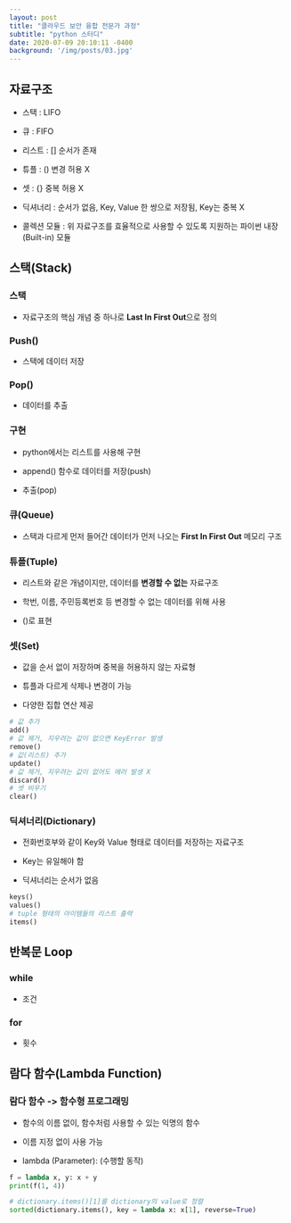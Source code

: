 ```yaml
---
layout: post
title: "클라우드 보안 융합 전문가 과정"
subtitle: "python 스터디"
date: 2020-07-09 20:10:11 -0400
background: '/img/posts/03.jpg'
---
```


## 자료구조  

* 스택 : LIFO  

* 큐 : FIFO  

* 리스트 : [] 순서가 존재  

* 튜플 : () 변경 허용 X  

* 셋 : {} 중복 허용 X  

* 딕셔너리 : 순서가 없음, Key, Value 한 쌍으로 저장됨, Key는 중복 X  

* 콜렉션 모듈 : 위 자료구조를 효율적으로 사용할 수 있도록 지원하는 파이썬 내장(Built-in) 모듈  

## 스택(Stack)  

### 스택  

* 자료구조의 핵심 개념 중 하나로 **Last In First Out**으로 정의  

### Push()  

* 스택에 데이터 저장

### Pop()  

* 데이터를 추출  

### 구현  

* python에서는 리스트를 사용해 구현  

* append() 함수로 데이터를 저장(push)  

* 추출(pop)  

### 큐(Queue)  

* 스택과 다르게 먼저 들어간 데이터가 먼저 나오는 **First In First Out** 메모리 구조  

### 튜플(Tuple)  

* 리스트와 같은 개념이지만, 데이터를 **변경할 수 없는** 자료구조  

* 학번, 이름, 주민등록번호 등 변경할 수 없는 데이터를 위해 사용  

* ()로 표현  

### 셋(Set)  

* 값을 순서 없이 저장하며 중복을 허용하지 않는 자료형  

* 튜플과 다르게 삭제나 변경이 가능  

* 다양한 집합 연산 제공  

```python
# 값 추가
add()
# 값 제거, 지우려는 값이 없으면 KeyError 발생
remove()
# 값(리스트) 추가
update()
# 값 제거, 지우려는 값이 없어도 에러 발생 X
discard()
# 셋 비우기
clear()
```

### 딕셔너리(Dictionary)  

* 전화번호부와 같이 Key와 Value 형태로 데이터를 저장하는 자료구조  

* Key는 유일해야 함  

* 딕셔너리는 순서가 없음 

```python
keys()
values()
# tuple 형태의 아이템들의 리스트 출력
items()

```

## 반복문 Loop  

### while  

* 조건  

### for  

* 횟수  

## 람다 함수(Lambda Function)  

### 람다 함수 -> 함수형 프로그래밍  

* 함수의 이름 없이, 함수처럼 사용할 수 있는 익명의 함수  

* 이름 지정 없이 사용 가능  

* lambda (Parameter): (수행할 동작)  

```python
f = lambda x, y: x + y
print(f(1, 4))

# dictionary.items()[1]를 dictionary의 value로 정렬
sorted(dictionary.items(), key = lambda x: x[1], reverse=True)
```
